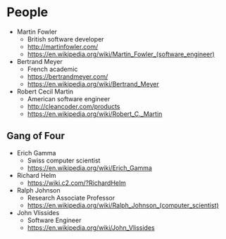# People

* Martin Fowler
    + British software developer
    + <http://martinfowler.com/>
    + <https://en.wikipedia.org/wiki/Martin_Fowler_(software_engineer)>
* Bertrand Meyer
    + French academic
    + <https://bertrandmeyer.com/>
    + <https://en.wikipedia.org/wiki/Bertrand_Meyer>
* Robert Cecil Martin
    + American software engineer
    + <http://cleancoder.com/products>
    + <https://en.wikipedia.org/wiki/Robert_C._Martin>

## Gang of Four

* Erich Gamma
    + Swiss computer scientist
    + <https://en.wikipedia.org/wiki/Erich_Gamma>
* Richard Helm
    + <https://wiki.c2.com/?RichardHelm>
* Ralph Johnson
    + Research Associate Professor
    + <https://en.wikipedia.org/wiki/Ralph_Johnson_(computer_scientist)>
* John Vlissides
    + Software Engineer
    + <https://en.wikipedia.org/wiki/John_Vlissides>
